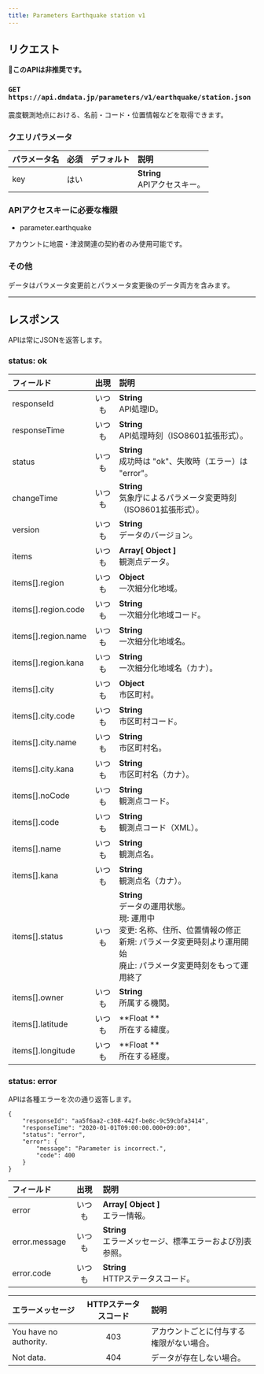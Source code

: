 ```yaml
---
title: Parameters Earthquake station v1
---
```


## リクエスト

**&#x1f6ab;このAPIは非推奨です。**

### `GET https://api.dmdata.jp/parameters/v1/earthquake/station.json`
震度観測地点における、名前・コード・位置情報などを取得できます。

### クエリパラメータ
|パラメータ名|必須|デフォルト|説明|
|:--|:-:|:-:|:--|
|key|はい||**String** <br/> APIアクセスキー。|

### APIアクセスキーに必要な権限
* parameter.earthquake

アカウントに地震・津波関連の契約者のみ使用可能です。

### その他
データはパラメータ変更前とパラメータ変更後のデータ両方を含みます。

---

## レスポンス
APIは常にJSONを返答します。

### status: ok
|フィールド|出現|説明|
|:--|:-:|:--|
|responseId|いつも|**String** <br/> API処理ID。|
|responseTime|いつも|**String** <br/> API処理時刻（ISO8601拡張形式）。|
|status|いつも|**String** <br/> 成功時は "ok"、失敗時（エラー）は "error"。|
|changeTime|いつも|**String** <br/> 気象庁によるパラメータ変更時刻（ISO8601拡張形式）。|
|version|いつも|**String** <br/> データのバージョン。|
|items|いつも|**Array[ Object ]** <br/> 観測点データ。|
|items[].region|いつも|**Object** <br/> 一次細分化地域。|
|items[].region.code|いつも|**String** <br/> 一次細分化地域コード。|
|items[].region.name|いつも|**String** <br/> 一次細分化地域名。|
|items[].region.kana|いつも|**String** <br/> 一次細分化地域名（カナ）。|
|items[].city|いつも|**Object** <br/> 市区町村。|
|items[].city.code|いつも|**String** <br/> 市区町村コード。|
|items[].city.name|いつも|**String** <br/> 市区町村名。|
|items[].city.kana|いつも|**String** <br/> 市区町村名（カナ）。|
|items[].noCode|いつも|**String** <br/> 観測点コード。|
|items[].code|いつも|**String** <br/> 観測点コード（XML）。|
|items[].name|いつも|**String** <br/> 観測点名。|
|items[].kana|いつも|**String** <br/> 観測点名（カナ）。|
|items[].status|いつも|**String** <br/> データの運用状態。 <br/>現: 運用中 <br/>変更: 名称、住所、位置情報の修正 <br/>新規: パラメータ変更時刻より運用開始 <br/>廃止: パラメータ変更時刻をもって運用終了|
|items[].owner|いつも|**String** <br/> 所属する機関。|
|items[].latitude|いつも|**Float ** <br/> 所在する緯度。|
|items[].longitude|いつも|**Float ** <br/> 所在する経度。|

### status: error
APIは各種エラーを次の通り返答します。

```
{
    "responseId": "aa5f6aa2-c308-442f-be8c-9c59cbfa3414",
    "responseTime": "2020-01-01T09:00:00.000+09:00",
    "status": "error",
    "error": {
        "message": "Parameter is incorrect.",
        "code": 400
    }
}
```

|フィールド|出現|説明|
|:--|:-:|:--|
|error|いつも|**Array[ Object ]** <br/> エラー情報。|
|error.message|いつも|**String** <br/> エラーメッセージ、標準エラーおよび別表参照。|
|error.code|いつも|**String** <br/> HTTPステータスコード。|


|エラーメッセージ|HTTPステータスコード|説明|
|:--|:-:|:--|
|You have no authority.|403|アカウントごとに付与する権限がない場合。|
|Not data.|404|データが存在しない場合。|

